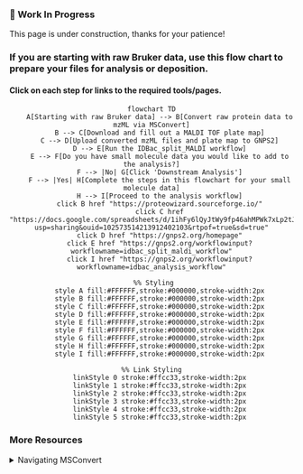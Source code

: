 ### 🚧 Work In Progress
This page is under construction, thanks for your patience!

### If you are starting with raw Bruker data, use this flow chart to prepare your files for analysis or deposition. 
#### Click on each step for links to the required tools/pages.


<div align="center">
    
```mermaid
flowchart TD
    A[Starting with raw Bruker data] --> B[Convert raw protein data to mzML via MSConvert]
    B --> C[Download and fill out a MALDI TOF plate map]
    C --> D[Upload converted mzML files and plate map to GNPS2]
    D --> E[Run the IDBac_split_MALDI workflow]
    E --> F[Do you have small molecule data you would like to add to the analysis?]
    F --> |No| G[Click 'Downstream Analysis']
    F --> |Yes| H[Complete the steps in this flowchart for your small molecule data]
    H --> I[Proceed to the analysis workflow]
    click B href "https://proteowizard.sourceforge.io/"
    click C href "https://docs.google.com/spreadsheets/d/1ihFy6lQyJtWy9fp46ahMPWk7xLp2tJ3q/edit?usp=sharing&ouid=102573514213912402103&rtpof=true&sd=true"
    click D href "https://gnps2.org/homepage"
    click E href "https://gnps2.org/workflowinput?workflowname=idbac_split_maldi_workflow"
    click I href "https://gnps2.org/workflowinput?workflowname=idbac_analysis_workflow"

 %% Styling
    style A fill:#FFFFFF,stroke:#000000,stroke-width:2px
    style B fill:#FFFFFF,stroke:#000000,stroke-width:2px
    style C fill:#FFFFFF,stroke:#000000,stroke-width:2px
    style D fill:#FFFFFF,stroke:#000000,stroke-width:2px
    style E fill:#FFFFFF,stroke:#000000,stroke-width:2px
    style F fill:#FFFFFF,stroke:#000000,stroke-width:2px
    style G fill:#FFFFFF,stroke:#000000,stroke-width:2px
    style H fill:#FFFFFF,stroke:#000000,stroke-width:2px
    style I fill:#FFFFFF,stroke:#000000,stroke-width:2px
    
%% Link Styling
    linkStyle 0 stroke:#ffcc33,stroke-width:2px
    linkStyle 1 stroke:#ffcc33,stroke-width:2px
    linkStyle 2 stroke:#ffcc33,stroke-width:2px
    linkStyle 3 stroke:#ffcc33,stroke-width:2px
    linkStyle 4 stroke:#ffcc33,stroke-width:2px
    linkStyle 5 stroke:#ffcc33,stroke-width:2px

```
</div>

### More Resources
<details>
  <summary>Navigating MSConvert</summary>
  
  Use the following images to convert raw Bruker data to mzML

<img width="1066" alt="msconvert3" src="https://github.com/user-attachments/assets/478649c9-be10-4460-9d0d-3f4b34171777">
<img width="1054" alt="msconvert1" src="https://github.com/user-attachments/assets/cad440c8-917a-463f-a247-bc9f12ac3236">
<img width="1066" alt="msconvert2" src="https://github.com/user-attachments/assets/91edf847-5647-4c89-bddd-154cde86a91c">

</details>
